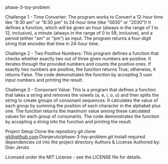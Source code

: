 phase-3-toy-problem

Challenge 1 - Time Converter:
The program works to Convert a 12-hour time like "8:30 am" or "8:30 pm" to 24-hour time (like "0830" or "2030")! It defines a function, which will be given an hour (always in the range of 1 to 12, inclusive), a minute (always in the range of 0 to 59, inclusive), and a period (either "am" or "pm") as input. The program returns a four-digit string that encodes that time in 24-hour time.

Challenge 2 - Two Positive Numbers:
This program defines a function that checks whether exactly two out of three given numbers are positive. It iterates through the provided numbers and counts the positive ones. If exactly two numbers are positive, the function returns True; otherwise, it returns False. The code demonstrates the function by accepting 3 user input numbers and printing the result.

Challenge 3 - Consonant Value:
This is a program that defines a function that takes a string and removes the vowels (a, e, i, o, u) and then splits the string to create groups of consonant sequences. It calculates the value of each group by summing the position of each character in the alphabet plus one. The function returns the maximum value among these calculated values for each group of consonants. The code demonstrates the function by accepting a string into the function and printing the result.

Project Setup
Clone the repository
git clone git@github.com:Dianjeruto/phase-3-toy-problem.git
Install required dependencies
cd into the project directory
Authors & License Authored by:
Dian Jeruto

Licensed under the MIT License - see the LICENSE file for details.

